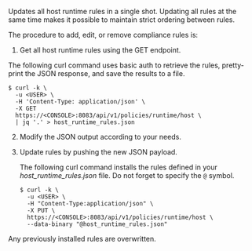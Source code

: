 Updates all host runtime rules in a single shot.
Updating all rules at the same time makes it possible to maintain strict ordering between rules.

The procedure to add, edit, or remove compliance rules is:

1. Get all host runtime rules using the GET endpoint.

  The following curl command uses basic auth to retrieve the rules, pretty-print the JSON response, and save the results to a file.

   ```
   $ curl -k \
     -u <USER> \
     -H 'Content-Type: application/json' \
     -X GET
     https://<CONSOLE>:8083/api/v1/policies/runtime/host \
     | jq '.' > host_runtime_rules.json
   ```

2. Modify the JSON output according to your needs.

3. Update rules by pushing the new JSON payload.

   The following curl command installs the rules defined in your *host_runtime_rules.json* file.
   Do not forget to specify the `@` symbol.

   ```
   $ curl -k \
     -u <USER> \
     -H "Content-Type:application/json" \
     -X PUT \
     https://<CONSOLE>:8083/api/v1/policies/runtime/host \
     --data-binary "@host_runtime_rules.json"
   ```

Any previously installed rules are overwritten.
